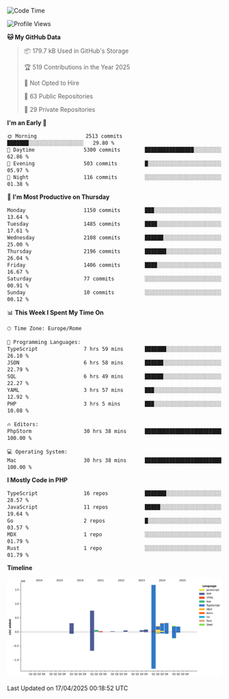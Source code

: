 <!--START_SECTION:waka-->
![Code Time](http://img.shields.io/badge/Code%20Time-5%2C912%20hrs%2038%20mins-blue)

![Profile Views](http://img.shields.io/badge/Profile%20Views-0-blue)

**🐱 My GitHub Data** 

> 📦 179.7 kB Used in GitHub's Storage 
 > 
> 🏆 519 Contributions in the Year 2025
 > 
> 🚫 Not Opted to Hire
 > 
> 📜 63 Public Repositories 
 > 
> 🔑 29 Private Repositories 
 > 
**I'm an Early 🐤** 

```text
🌞 Morning                2513 commits        ███████░░░░░░░░░░░░░░░░░░   29.80 % 
🌆 Daytime                5300 commits        ████████████████░░░░░░░░░   62.86 % 
🌃 Evening                503 commits         █░░░░░░░░░░░░░░░░░░░░░░░░   05.97 % 
🌙 Night                  116 commits         ░░░░░░░░░░░░░░░░░░░░░░░░░   01.38 % 
```
📅 **I'm Most Productive on Thursday** 

```text
Monday                   1150 commits        ███░░░░░░░░░░░░░░░░░░░░░░   13.64 % 
Tuesday                  1485 commits        ████░░░░░░░░░░░░░░░░░░░░░   17.61 % 
Wednesday                2108 commits        ██████░░░░░░░░░░░░░░░░░░░   25.00 % 
Thursday                 2196 commits        ███████░░░░░░░░░░░░░░░░░░   26.04 % 
Friday                   1406 commits        ████░░░░░░░░░░░░░░░░░░░░░   16.67 % 
Saturday                 77 commits          ░░░░░░░░░░░░░░░░░░░░░░░░░   00.91 % 
Sunday                   10 commits          ░░░░░░░░░░░░░░░░░░░░░░░░░   00.12 % 
```


📊 **This Week I Spent My Time On** 

```text
🕑︎ Time Zone: Europe/Rome

💬 Programming Languages: 
TypeScript               7 hrs 59 mins       ███████░░░░░░░░░░░░░░░░░░   26.10 % 
JSON                     6 hrs 58 mins       ██████░░░░░░░░░░░░░░░░░░░   22.79 % 
SQL                      6 hrs 49 mins       ██████░░░░░░░░░░░░░░░░░░░   22.27 % 
YAML                     3 hrs 57 mins       ███░░░░░░░░░░░░░░░░░░░░░░   12.92 % 
PHP                      3 hrs 5 mins        ███░░░░░░░░░░░░░░░░░░░░░░   10.08 % 

🔥 Editors: 
PhpStorm                 30 hrs 38 mins      █████████████████████████   100.00 % 

💻 Operating System: 
Mac                      30 hrs 38 mins      █████████████████████████   100.00 % 
```

**I Mostly Code in PHP** 

```text
TypeScript               16 repos            ███████░░░░░░░░░░░░░░░░░░   28.57 % 
JavaScript               11 repos            █████░░░░░░░░░░░░░░░░░░░░   19.64 % 
Go                       2 repos             █░░░░░░░░░░░░░░░░░░░░░░░░   03.57 % 
MDX                      1 repo              ░░░░░░░░░░░░░░░░░░░░░░░░░   01.79 % 
Rust                     1 repo              ░░░░░░░░░░░░░░░░░░░░░░░░░   01.79 % 
```



**Timeline**

![Lines of Code chart](https://raw.githubusercontent.com/frnwtr/frnwtr/main/assets/bar_graph.png)


 Last Updated on 17/04/2025 00:18:52 UTC
<!--END_SECTION:waka-->